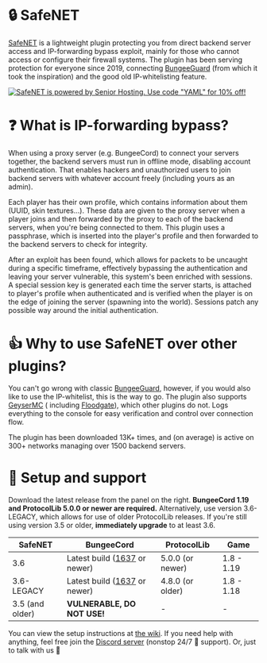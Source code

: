 # 🔒 SafeNET

[SafeNET](https://www.spigotmc.org/resources/65075/) is a lightweight plugin protecting you from direct backend server
access and IP-forwarding bypass exploit, mainly for those who cannot access or configure their firewall systems. The
plugin has been serving protection for everyone since 2019,
connecting [BungeeGuard](https://github.com/lucko/BungeeGuard) (from which it took the inspiration) and the good old
IP-whitelisting feature.

[![SafeNET is powered by Senior Hosting. Use code "YAML" for 10% off!](https://cdn.discordapp.com/attachments/927561782279675977/945372759289126973/Group_129.png)](https://senior-host.com/)

# ❓ What is IP-forwarding bypass?

When using a proxy server (e.g. BungeeCord) to connect your servers together, the backend servers must run in offline
mode, disabling account authentication. That enables hackers and unauthorized users to join backend servers with
whatever account freely (including yours as an admin).

Each player has their own profile, which contains information about them (UUID, skin textures...). These data are given
to the proxy server when a player joins and then forwarded by the proxy to each of the backend servers, when you're
being connected to them. This plugin uses a passphrase, which is inserted into the player's profile and then forwarded
to the backend servers to check for integrity.

After an exploit has been found, which allows for packets to be uncaught during a specific timeframe, effectively
bypassing the authentication and leaving your server vulnerable, this system's been enriched with sessions. A special
session key is generated each time the server starts, is attached to player's profile when authenticated and is verified
when the player is on the edge of joining the server (spawning into the world). Sessions patch any possible way around
the initial authentication.

# 👍 Why to use SafeNET over other plugins?

You can't go wrong with classic [BungeeGuard](https://github.com/lucko/BungeeGuard), however, if you would also like to
use the IP-whitelist, this is the way to go. The plugin also supports [GeyserMC](https://github.com/GeyserMC/Geyser) (
including [Floodgate](https://github.com/GeyserMC/Floodgate/)), which other plugins do not. Logs everything to the
console for easy verification and control over connection flow.

The plugin has been downloaded 13K+ times, and (on average) is active on 300+ networks managing over 1500 backend
servers.

# 🔧 Setup and support

Download the latest release from the panel on the right. **BungeeCord 1.19 and ProtocolLib 5.0.0 or newer are
required.** Alternatively, use version 3.6-LEGACY, which allows for use of older ProtocolLib releases. If you're still
using version 3.5 or older, **immediately upgrade** to at least 3.6.

| SafeNET | BungeeCord | ProtocolLib | Game |
| ------- | ---------- | ----------- | ---- |
| 3.6 | Latest build ([1637](https://ci.md-5.net/job/BungeeCord/1637/) or newer) | 5.0.0 (or newer) | 1.8 - 1.19 |
| 3.6-LEGACY | Latest build ([1637](https://ci.md-5.net/job/BungeeCord/1637/) or newer) | 4.8.0 (or older) | 1.8 - 1.18 |
| 3.5 (and older) | **VULNERABLE, DO NOT USE!** | - | - |

You can view the setup instructions at [the wiki](https://dejvokep.gitbook.io/safenet/). If you need help with anything,
feel free join the [Discord server](https://discord.gg/BbhADEy) (nonstop 24/7 🤖 support). Or, just to talk with us 👋